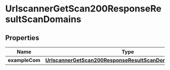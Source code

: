 

# UrlscannerGetScan200ResponseResultScanDomains


## Properties

| Name | Type | Description | Notes |
|------------ | ------------- | ------------- | -------------|
|**exampleCom** | [**UrlscannerGetScan200ResponseResultScanDomainsExampleCom**](UrlscannerGetScan200ResponseResultScanDomainsExampleCom.md) |  |  [optional] |



